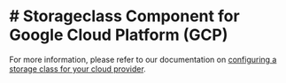 # # Storageclass Component for Google Cloud Platform (GCP)

For more information, please refer to our documentation on [configuring a storage class for your cloud provider](http://localhost:5080/admin/deploy/kubernetes/configure#configure-a-storage-class).